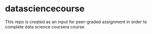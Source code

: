 # datasciencecourse
This repo is created as an input for peer-graded assignment in order to complete data science coursera course
